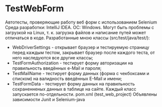 # TestWebForm
Автотесты, проверяющие работу веб форм с использованием Selenium
Среда разработки: IntelliJ IDEA. ОС: Windows. Могут быть проблемы с загрузкой на Linux, т. к. загрузка файлов и написание путей может отличаться в коде.
Разработанные мною классы (src/test/java/test/):
+	WebDriverSettings - открывает браузер и тестируемую страницу перед каждым тестом, закрывает браузер после каждого теста, от него наследуются все другие классы;
+	TestFormAuthorization - тестирует форму авторизации на правильность введённых e-Mail и пароля;
+	TestMailName - тестирует форму данных (форма с чекбоксами и списком) на валидность введённых E-Mail и имени;
+	TestFormData - тестирует форму данных на правильность сохраненненых данных в таблице на сайте. Каждый класс запускается по-отдельности.
pom.xml (test_web_project) Объявлены зависимости Junit и Selenium-java

